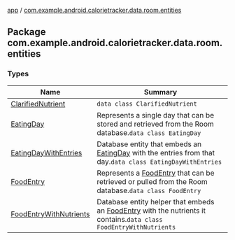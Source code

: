 [app](../index.md) / [com.example.android.calorietracker.data.room.entities](./index.md)

## Package com.example.android.calorietracker.data.room.entities

### Types

| Name | Summary |
|---|---|
| [ClarifiedNutrient](-clarified-nutrient/index.md) | `data class ClarifiedNutrient` |
| [EatingDay](-eating-day/index.md) | Represents a single day that can be stored and retrieved from the Room database.`data class EatingDay` |
| [EatingDayWithEntries](-eating-day-with-entries/index.md) | Database entity that embeds an [EatingDay](-eating-day/index.md) with the entries from that day.`data class EatingDayWithEntries` |
| [FoodEntry](-food-entry/index.md) | Represents a [FoodEntry](-food-entry/index.md) that can be retrieved or pulled from the Room database.`data class FoodEntry` |
| [FoodEntryWithNutrients](-food-entry-with-nutrients/index.md) | Database entity helper that embeds an [FoodEntry](-food-entry/index.md) with the nutrients it contains.`data class FoodEntryWithNutrients` |

